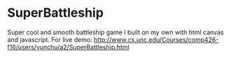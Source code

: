# SuperBattleship
Super cool and smooth battleship game I built on my own with html canvas and javascript.
For live demo: http://www.cs.unc.edu/Courses/comp426-f16/users/yunchu/a2/SuperBattleship.html
